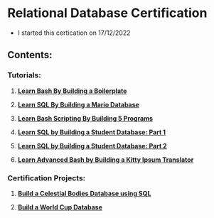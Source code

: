 # Relational Database Certification

* I started this certication on 17/12/2022

## Contents:

### Tutorials:

1) [**Learn Bash By Building a Boilerplate**](01%20-%20Learn%20Bash%20by%20Building%20a%20Boilerplate)

2) [**Learn SQL By Building a Mario Database**](02%20-%20Learn%20SQL%20By%20Building%20a%20Mario%20Database)

3) [**Learn Bash Scripting By Building 5 Programs**](/03%20-%20Relational%20Database/04%20-%20Learn%20Bash%20Scripting%20By%20Building%205%20Programs)

4) [**Learn SQL by Building a Student Database: Part 1**](/03%20-%20Relational%20Database/05%20-%20Learn%20SQL%20By%20Building%20a%20Student%20Database%20(Part%201))

5) [**Learn SQL by Building a Student Database: Part 2**](/03%20-%20Relational%20Database/06%20-%20Learn%20SQL%20By%20Building%20a%20Student%20Database%20(Part%202))

6) [**Learn Advanced Bash by Building a Kitty Ipsum Translator**](/03%20-%20Relational%20Database/08%20-%20Learn%20Advanced%20Bash%20by%20Building%20a%20Kitty%20Ipsum%20Translator)

### Certification Projects:

1) [**Build a Celestial Bodies Database using SQL**](03%20-%20Build%20a%20Celestial%20Bodies%20Database)

2) [**Build a World Cup Database**](/03%20-%20Relational%20Database/07%20-%20Build%20a%20World%20Cup%20Database)
